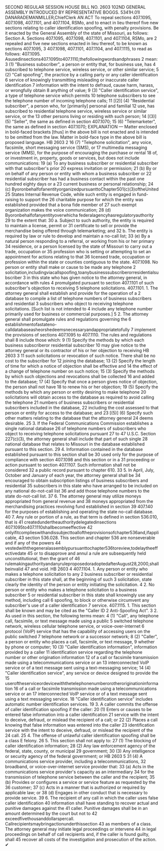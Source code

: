 SECOND REGULAR SESSION
HOUSE BILL NO. 2603
102ND GENERAL ASSEMBLY
INTRODUCED BY REPRESENTATIVE BOGGS.
5341H.01I DANARADEMANMILLER,ChiefClerk
AN ACT
To repeal sections 407.1095, 407.1098, 407.1101, and 407.1104, RSMo, and to enact in lieu
thereof five new sections relating to caller identification spoofing, with penalty
provisions.
Be it enacted by the General Assembly of the state of Missouri, as follows:
Section A. Sections 407.1095, 407.1098, 407.1101, and 407.1104, RSMo, are
2 repealed and five new sections enacted in lieu thereof, to be known as sections 407.1095,
3 407.1098, 407.1101, 407.1104, and 407.1115, to read as follows:
407.1095. Asusedinsections407.1095to407.1110,thefollowingwordsandphrases
2 mean:
3 (1) "Business subscriber", a person or entity that, for business use, has
4 subscribed to telephone service, wireless service, or other similar service;
5 (2) "Call spoofing", the practice by a calling party or any caller identification
6 service of knowingly transmitting misleading or inaccurate caller identification
7 information with the intent to defraud, cause harm, harass, or wrongfully obtain
8 anything of value;
9 (3) "Caller identification service", a type of telephone service which permits
10 telephone subscribers to see the telephone number of incoming telephone calls;
11 [(2)] (4) "Residential subscriber", a person who, for [primarily] personal and familial
12 use, has subscribed to residential telephone service, wireless service or similar service, or the
13 other persons living or residing with such person;
14 [(3)] (5) "Seller", the same as defined in section 407.1070;
15 (6) "Telemarketer", the same as defined in section 407.1070;
EXPLANATION — Matter enclosed in bold-faced brackets [thus] in the above bill is not enacted and is
intended to be omitted from the law. Matter in bold-face type in the above bill is proposed language.
HB 2603 2
16 (7) "Telephone solicitation", any voice, facsimile, short messaging service (SMS), or
17 multimedia messaging service (MMS), for the purpose of encouraging the purchase or rental
18 of, or investment in, property, goods or services, but does not include communications:
19 (a) To any business subscriber or residential subscriber with that subscriber's prior
20 express invitation or permission;
21 (b) By or on behalf of any person or entity with whom a business subscriber or
22 residential subscriber has had a business contact within the past one hundred eighty days or a
23 current business or personal relationship;
24 (c) ByoronbehalfofanentityorganizedpursuanttoChapter501(c)(3)oftheUnited
25 States Internal Revenue Code, while such entity is engaged in fund-raising to support the
26 charitable purpose for which the entity was established provided that a bona fide member of
27 such exempt organization makes the voice communication;
28 (d) Byoronbehalfofanyentityoverwhicha federalagencyhasregulatoryauthority
29 to the extent that:
30 a. Subject to such authority, the entity is required to maintain a license, permit or
31 certificate to sell or provide the merchandise being offered through telemarketing; and
32 b. The entity is required by law or rule to develop and maintain a no-call list;
33 (e) By a natural person responding to a referral, or working from his or her primary
34 residence, or a person licensed by the state of Missouri to carry out a trade, occupation or
35 profession who is setting or attempting to set an appointment for actions relating to that
36 licensed trade, occupation or profession within the state or counties contiguous to the state.
407.1098. No person or entity shall make or cause to be made any telephone
2 solicitation,includingviacallspoofing,toanybusinesssubscriberorresidentialsubscriber
3 in this state who has given notice to the attorney general, in accordance with rules
4 promulgated pursuant to section 407.1101 of such subscriber's objection to receiving
5 telephone solicitations.
407.1101. 1. The attorney general shall establish and provide for the operation of a
2 database to compile a list of telephone numbers of business subscribers and residential
3 subscribers who object to receiving telephone solicitations. [Such list is not intended to
4 include any telephone number primarily used for business or commercial purposes.]
5 2. The attorney general shall promulgate rules and regulations governing the
6 establishmentofastateno-calldatabaseasheorshedeemsnecessaryandappropriatetofully
7 implement the provisions of sections 407.1095 to 407.1110. The rules and regulations shall
8 include those which:
9 (1) Specify the methods by which each business subscriberor residential subscriber
10 may give notice to the attorney general or its contractor of his or her objection to receiving
HB 2603 3
11 such solicitations or revocation of such notice. There shall be no cost to the subscriber for
12 joining the database;
13 (2) Specify the length of time for which a notice of objection shall be effective and
14 the effect of a change of telephone number on such notice;
15 (3) Specify the methods by which such objections and revocations shall be collected
16 and added to the database;
17 (4) Specify that once a person gives notice of objection, the person shall not have
18 to renew his or her objection;
19 (5) Specify the methods by which any person or entity desiring to make telephone
20 solicitations will obtain access to the database as required to avoid calling the telephone
21 numbers of business subscribers or residential subscribers included in the database,
22 including the cost assessed to that person or entity for access to the database; and
23 [(5)] (6) Specify such other matters relating to the database that the attorney general
24 deems desirable.
25 3. If the Federal Communications Commission establishes a single national database
26 of telephone numbers of subscribers who object to receiving telephone solicitations pursuant
27 to 47 U.S.C. Section 227(c)(3), the attorney general shall include that part of such single
28 national database that relates to Missouri in the database established pursuant to this section.
29 4. Information contained in the database established pursuant to this section shall be
30 used only for the purpose of compliance with section 407.1098 and this section or in a
31 proceeding or action pursuant to section 407.1107. Such information shall not be considered
32 a public record pursuant to chapter 610.
33 5. In April, July, October and January of each year, the attorney general shall be
34 encouraged to obtain subscription listings of business subscribers and residential
35 subscribers in this state who have arranged to be included on any national do-not-call list
36 and add those telephone numbers to the state do-not-call list.
37 6. The attorney general may utilize moneys appropriated from general revenue and
38 moneys appropriated from the merchandising practices revolving fund established in section
39 407.140 for the purposes of establishing and operating the state no-call database.
40 7. Any rule or portion of a rule, as that term is defined in section 536.010, that is
41 createdundertheauthoritydelegatedinsections 407.1095to407.1110shallbecomeeffective
42 onlyifitcomplieswithandissubjecttoalloftheprovisionsofchapter536and,ifapplicable,
43 section 536.028. This section and chapter 536 are nonseverable and if any of the powers
44 vestedwiththegeneralassemblypursuanttochapter536toreview,todelaytheeffectivedate
45 or to disapprove and annul a rule are subsequently held unconstitutional, then the grant of
46 rulemakingauthorityandanyruleproposedoradoptedafterAugust28,2000,shallbeinvalid
47 and void.
HB 2603 4
407.1104. 1. Any person or entity who makes a telephone solicitation to any
2 business subscriber or residential subscriber in this state shall, at the beginning of such
3 solicitation, state clearly the identity of the person or entity initiating the solicitation.
4 2. No person or entity who makes a telephone solicitation to a business subscriber
5 or residential subscriber in this state shall knowingly use any method, including call
6 spoofing, to block or otherwise circumvent any subscriber's use of a caller identification
7 service.
407.1115. 1. This section shall be known and may be cited as the "Caller ID
2 Anti-Spoofing Act".
3 2. As used in this section, the following terms mean:
4 (1) "Call", any telephone call, facsimile, or text message made using a public
5 switched telephone network, wireless cellular telephone service, or voice-over-internet
6 protocol (VoIP) service that has the capability of accessing users on the public switched
7 telephone network or a successor network;
8 (2) "Caller", a person or entity who places a call, facsimile, or text message,
9 whether by phone or computer;
10 (3) "Caller identification information", information provided by a caller
11 identification service regarding the telephone number or other origination information
12 of a call or facsimile transmission made using a telecommunications service or an
13 interconnected VoIP service or of a text message sent using a text-messaging service;
14 (4) "Caller identification service", any service or device designed to provide the
15 useroftheserviceordevicewiththetelephonenumberorotheroriginationinformation
16 of a call or facsimile transmission made using a telecommunications service or an
17 interconnected VoIP service or of a text message sent using a text messaging service.
18 "Caller identification service" includes automatic number identification services.
19 3. A caller commits the offense of caller identification spoofing if the caller:
20 (1) Enters or causes to be entered false information into a caller identification
21 service with the intent to deceive, defraud, or mislead the recipient of a call; or
22 (2) Places a call knowing that false information was entered into the caller
23 identification service with the intent to deceive, defraud, or mislead the recipient of the
24 call.
25 4. The offense of unlawful caller identification spoofing shall be a class E felony.
26 5. This section shall not apply to:
27 (1) The blocking of caller identification information;
28 (2) Any law enforcement agency of the federal, state, county, or municipal
29 government;
30 (3) Any intelligence or security agency of the federal government; or
HB 2603 5
31 (4) A communications service provider, including a telecommunications,
32 broadband, or voice-over-internet service provider that:
33 (a) Acts in the communications service provider's capacity as an intermediary
34 for the transmission of telephone service between the caller and the recipient;
35 (b) Provides or configures a service or service feature as requested by the
36 customer;
37 (c) Acts in a manner that is authorized or required by applicable law; or
38 (d) Engages in other conduct that is necessary to provide service.
39 6. The recipient of any call in which the caller uses false caller identification
40 information shall have standing to recover actual and punitive damages against the
41 caller. Punitive damages shall be in an amount determined by the court but not to
42 exceedfivethousanddollarspercall. Callrecipientsmaybringactionunderthissection
43 as members of a class. The attorney general may initiate legal proceedings or intervene
44 in legal proceedings on behalf of call recipients and, if the caller is found guilty, shall
45 recover all costs of the investigation and prosecution of the action.
✔